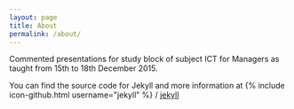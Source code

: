 ```yaml
---
layout: page
title: About
permalink: /about/
---
```

 Commented presentations for study block of subject ICT  for Managers as taught from
 15th to 18th December 2015.

You can find the source code for Jekyll and more information at
{% include icon-github.html username="jekyll" %} /
[jekyll](https://github.com/jekyll/jekyll)
